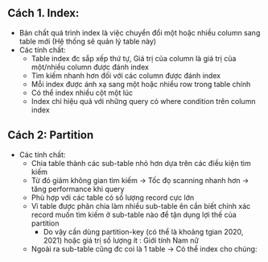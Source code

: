 ## Cách 1. Index:
- Bản chất quá trình index là việc chuyển đổi một hoặc nhiều column sang table mới (Hệ thống sẽ quản lý table này)
- Các tính chất:
    + Table index đc sắp xếp thứ tự, Giá trị của column là giá trị của một/nhiều column được đánh index
    + Tìm kiếm nhanh hơn đối với các column được đánh index
    + Mỗi index được ánh xạ sang một hoặc nhiều row trong table chính
    + Có thể index nhiều cột một lúc
    + Index chỉ hiệu quả với những query có where condition trên column index
  
## Cách 2: Partition
-  Các tính chất:
   + Chia table thành các sub-table nhỏ hơn dựa trên các điều kiện tìm kiếm
   + Từ đó giảm không gian tìm kiếm -> Tốc đọ scanning nhanh hơn -> tăng performance khi query
   + Phù hợp với các table có số lượng record cực lớn
   + Vì table được phân chia làm nhiều sub-table ên cần biết chính xác record muốn tìm kiếm ở sub-table nào để tận dụng lợi thế của partition
      + Do vậy cần dùng partition-key (có thể là khoảng tgian 2020, 2021) hoặc giá trị số lượng ít : Giới tính Nam nữ
   + Ngoài ra sub-table cũng đc coi là 1 table -> Có thể index cho chúng:
